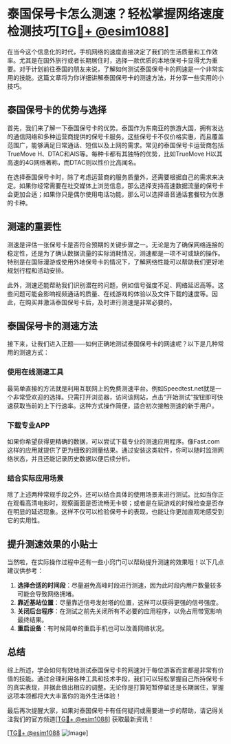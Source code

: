 # 泰国保号卡怎么测速？轻松掌握网络速度检测技巧[[TG💪+ @esim1088](https://t.me/s/esim1088)]

在当今这个信息化的时代，手机网络的速度直接决定了我们的生活质量和工作效率。尤其是在国外旅行或者长期居住时，选择一款优质的本地保号卡显得尤为重要。对于计划前往泰国的朋友来说，了解如何测试泰国保号卡的网速是一个非常实用的技能。这篇文章将为你详细讲解泰国保号卡的测速方法，并分享一些实用的小技巧。

## 泰国保号卡的优势与选择

首先，我们来了解一下泰国保号卡的优势。泰国作为东南亚的旅游大国，拥有发达的通信网络和多种运营商提供的保号卡服务。这些保号卡不仅价格实惠，而且覆盖范围广，能够满足日常通话、短信以及上网的需求。常见的泰国保号卡运营商包括TrueMove H、DTAC和AIS等。每种卡都有其独特的优势，比如TrueMove H以其高速的4G网络著称，而DTAC则以性价比高闻名。

在选择泰国保号卡时，除了考虑运营商的服务质量外，还需要根据自己的需求来决定。如果你经常需要在社交媒体上浏览信息，那么选择支持高速数据流量的保号卡会更加合适；如果你只是偶尔使用电话功能，那么可以选择语音通话套餐较为优惠的卡种。

## 测速的重要性

测速是评估一张保号卡是否符合预期的关键步骤之一。无论是为了确保网络连接的稳定性，还是为了确认数据流量的实际消耗情况，测速都是一项不可或缺的操作。特别是在国际漫游或使用外地保号卡的情况下，了解网络性能可以帮助我们更好地规划行程和活动安排。

此外，测速还能帮助我们识别潜在的问题，例如信号强度不足、网络延迟高等。这些问题可能会影响视频通话的质量、在线游戏的体验以及文件下载的速度等。因此，在购买并激活泰国保号卡后，及时进行测速是非常必要的。

## 泰国保号卡的测速方法

接下来，让我们进入正题——如何正确地测试泰国保号卡的网速呢？以下是几种常用的测速方式：

### 使用在线测速工具

最简单直接的方法就是利用互联网上的免费测速平台。例如Speedtest.net就是一个非常受欢迎的选择。只需打开浏览器，访问该网站，点击“开始测试”按钮即可快速获取当前的上下行速率。这种方式操作简便，适合初次接触测速的新手用户。

### 下载专业APP

如果你希望获得更精确的数据，可以尝试下载专业的测速应用程序。像Fast.com这样的应用就提供了更为细致的测量结果。通过安装这类软件，你可以随时监测网络状态，并且还能记录历史数据以便后续分析。

### 结合实际应用场景

除了上述两种常规手段之外，还可以结合具体的使用场景来进行测试。比如当你正在观看高清电影时，观察画面是否流畅无卡顿；或者是在玩游戏的时候检查是否存在明显的延迟现象。这样不仅可以检验保号卡的表现，也能让你更加直观地感受到它的实用性。

## 提升测速效果的小贴士

当然啦，在实际操作过程中还有一些小窍门可以帮助提升测速的效果哦！以下几点建议供参考：

1. **选择合适的时间段**：尽量避免高峰时段进行测速，因为此时段内用户数量较多可能会导致网络拥堵。
2. **靠近基站位置**：尽量靠近信号发射塔的位置，这样可以获得更强的信号强度。
3. **关闭后台程序**：在测试之前先关闭所有不必要的应用程序，以免占用带宽影响最终结果。
4. **重启设备**：有时候简单的重启手机也可以改善网络状况。

## 总结

综上所述，学会如何有效地测试泰国保号卡的网速对于每位游客而言都是非常有价值的技能。通过合理利用各种工具和技术手段，我们可以轻松掌握自己所持保号卡的真实表现，并据此做出相应的调整。无论你是打算短暂停留还是长期居住，掌握这项本领都将大大丰富你的海外生活体验！

最后再次提醒大家，如果对泰国保号卡有任何疑问或需要进一步的帮助，请记得关注我们的官方频道[[TG💪+ @esim1088](https://t.me/s/esim1088)] 获取最新资讯！ 

[[TG💪+ @esim1088](https://t.me/s/esim1088) ![Image](https://i.postimg.cc/4NQfJmqS/Snipaste-2025-05-13-00-14-12.png)]